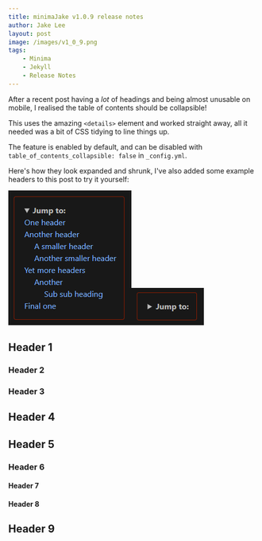 ```yaml
---
title: minimaJake v1.0.9 release notes
author: Jake Lee
layout: post
image: /images/v1_0_9.png
tags:
    - Minima
    - Jekyll
    - Release Notes
---
```


After a recent post having a *lot* of headings and being almost unusable on mobile, I realised the table of contents should be collapsible!

This uses the amazing `<details>` element and worked straight away, all it needed was a bit of CSS tidying to line things up.

The feature is enabled by default, and can be disabled with `table_of_contents_collapsible: false` in `_config.yml`.

Here's how they look expanded and shrunk, I've also added some example headers to this post to try it yourself:

[![](/images/v1_0_9_default.png)](/images/v1_0_9_default.png)[![](/images/v1_0_9_collapsed.png)](/images/v1_0_9_collapsed.png)  

## Header 1

### Header 2

### Header 3

## Header 4

## Header 5

### Header 6

#### Header 7

#### Header 8

## Header 9